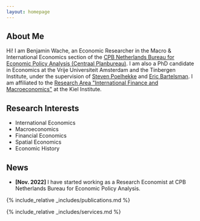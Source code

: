 ```yaml
---
layout: homepage
---
```


## About Me

Hi! I am Benjamin Wache, an Economic Researcher in the Macro & International Economics section of the [CPB Netherlands Bureau for Economic Policy Analysis (Centraal Planbureau)](https://www.cpb.nl/en). I am also a PhD candidate in Economics at the Vrije Universiteit Amsterdam and the Tinbergen Institute, under the supervision of [Steven Poelhekke](https://sites.google.com/site/stevenpoelhekke/) and [Eric Bartelsman](https://tinbergen.nl/person/59/eric-bartelsman). I am affiliated to the [Research Area "International Finance and Macroeconomics"](https://www.ifw-kiel.de/de/institut/forschungszentren/internationale-finanzmaerkte-und-makrooekonomie/) at the Kiel Institute.

## Research Interests

- International Economics
- Macroeconomics
- Financial Economics
- Spatial Economics
- Economic History

## News

- **[Nov. 2022]** I have started working as a Research Economist at CPB Netherlands Bureau for Economic Policy Analysis.

{% include_relative _includes/publications.md %}

{% include_relative _includes/services.md %}
